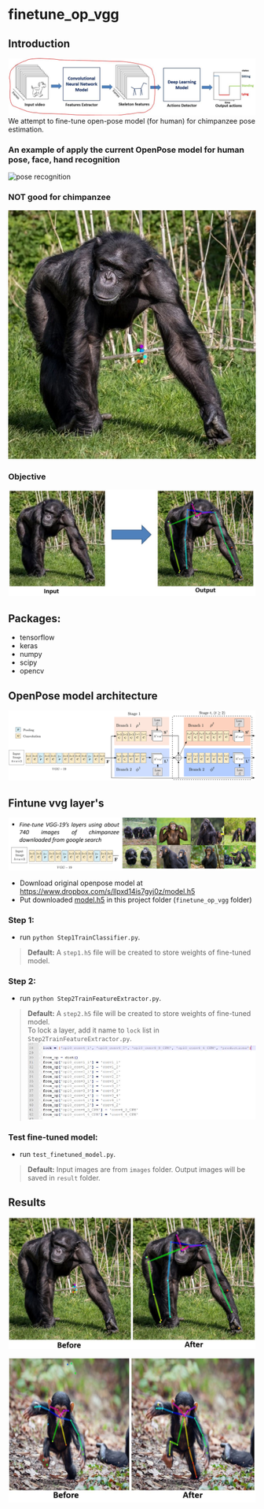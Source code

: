 # finetune_op_vgg
## Introduction
![What is doing?](https://github.com/giangnn-bkace/finetune_op_vgg/blob/master/images/Finetune.JPG)
We attempt to fine-tune open-pose model (for human) for chimpanzee pose estimation.

### An example of apply the current OpenPose model for human pose, face, hand recognition
![pose recognition](https://github.com/giangnn-bkace/finetune_op_vgg/blob/master/images/pose-example1.gif)

### NOT good for chimpanzee
![chim](https://github.com/giangnn-bkace/finetune_op_vgg/blob/master/images/direct.jpg)

### Objective
![Objective](https://github.com/giangnn-bkace/finetune_op_vgg/blob/master/images/objective.JPG)

## Packages:
- tensorflow
- keras
- numpy
- scipy
- opencv

## OpenPose model architecture
![OpenPose architecture](https://github.com/giangnn-bkace/finetune_op_vgg/blob/master/images/openpose_architecture.png)

## Fintune vvg layer's
![Finetune vgg](https://github.com/giangnn-bkace/finetune_op_vgg/blob/master/images/vgg.png)
- Download original openpose model at https://www.dropbox.com/s/llpxd14is7gyj0z/model.h5
- Put downloaded [model.h5](https://www.dropbox.com/s/llpxd14is7gyj0z/model.h5) in this project folder (`finetune_op_vgg` folder)
### Step 1:
- run `python Step1TrainClassifier.py`. 
>**Default:** A `step1.h5` file will be created to store weights of fine-tuned model.
### Step 2:
- run `python Step2TrainFeatureExtractor.py`. 
>**Default:** A `step2.h5` file will be created to store weights of fine-tuned model.
<br />To lock a layer, add it name to `lock` list in `Step2TrainFeatureExtractor.py`.
![Lock layers](https://github.com/giangnn-bkace/finetune_op_vgg/blob/master/LockLayers.JPG "Lock layers")
### Test fine-tuned model:
- run `test_finetuned_model.py`. 
>**Default:** Input images are from `images` folder. Output images will be saved in `result` folder.

## Results
![result1](https://github.com/giangnn-bkace/finetune_op_vgg/blob/master/images/fine-tune_result1.JPG)

![result2](https://github.com/giangnn-bkace/finetune_op_vgg/blob/master/images/fine-tune_result2.JPG)
